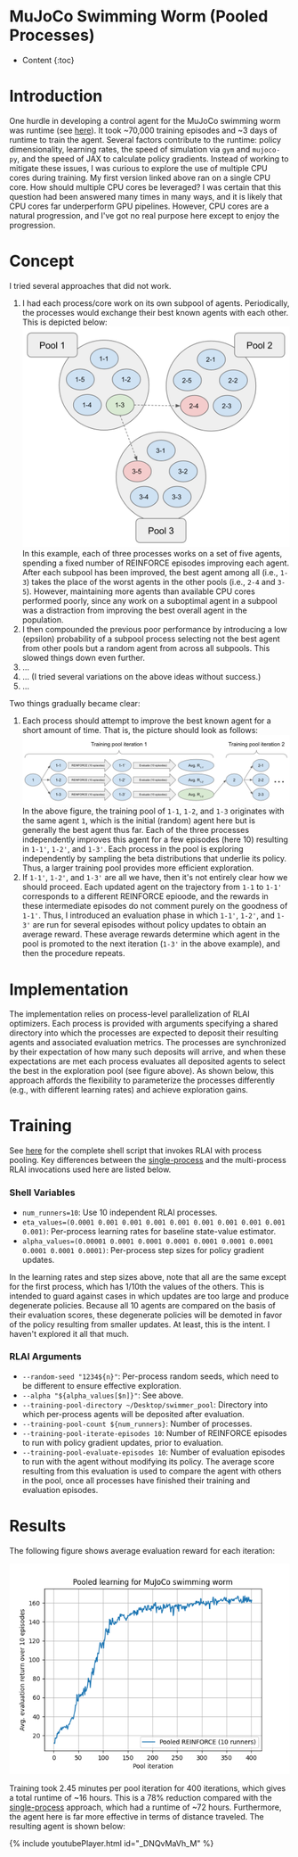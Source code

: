 # MuJoCo Swimming Worm (Pooled Processes)
* Content
{:toc}

# Introduction
One hurdle in developing a control agent for the MuJoCo swimming worm was runtime (see [here](mujoco_swimming_worm.md)).
It took ~70,000 training episodes and ~3 days of runtime to train the agent. Several factors contribute to the 
runtime:  policy dimensionality, learning rates, the speed of simulation via `gym` and `mujoco-py`, and the speed of 
JAX to calculate policy gradients. Instead of working to mitigate these issues, I was curious to explore the use of 
multiple CPU cores during training. My first version linked above ran on a single CPU core. How should multiple CPU 
cores be leveraged? I was certain that this question had been answered many times in many ways, and it is likely that 
CPU cores far underperform GPU pipelines. However, CPU cores are a natural progression, and I've got no real purpose 
here except to enjoy the progression.

# Concept
I tried several approaches that did not work.

1. I had each process/core work on its own subpool of agents. Periodically, the processes would exchange their best
   known agents with each other. This is depicted below:
   ![subpools](swimming-worm-figs/subpools.png)
   In this example, each of three processes works on a set of five agents, spending a fixed number of REINFORCE episodes
   improving each agent. After each subpool has been improved, the best agent among all (i.e., `1-3`) takes the place of 
   the worst agents in the other pools (i.e., `2-4` and `3-5`). However, maintaining more agents than available CPU 
   cores performed poorly, since any work on a suboptimal agent in a subpool was a distraction from improving the best 
   overall agent in the population.
1. I then compounded the previous poor performance by introducing a low (epsilon) probability of a subpool process 
   selecting not the best agent from other pools but a random agent from across all subpools. This slowed things down 
   even further.
1. ...
1. ... (I tried several variations on the above ideas without success.)
1. ...

Two things gradually became clear:

1. Each process should attempt to improve the best known agent for a short amount of time. That is, the picture should 
   look as follows:
   ![branch-and-merge](swimming-worm-figs/final_pools.png)
   In the above figure, the training pool of `1-1`, `1-2`, and `1-3` originates with the same agent `1`, which is the 
   initial (random) agent here but is generally the best agent thus far. Each of the three processes independently 
   improves this agent for a few episodes (here 10) resulting in `1-1'`, `1-2'`, and `1-3'`. Each process in the pool is 
   exploring independently by sampling the beta distributions that underlie its policy. Thus, a larger training pool 
   provides more efficient exploration.
1. If `1-1'`, `1-2'`, and `1-3'` are all we have, then it's not entirely clear how we should proceed. Each updated agent
   on the trajectory from `1-1` to `1-1'` corresponds to a different REINFORCE epioode, and the rewards in these 
   intermediate episodes do not comment purely on the goodness of `1-1'`. Thus, I introduced an evaluation phase in 
   which `1-1'`, `1-2'`, and `1-3'` are run for several episodes without policy updates to obtain an average reward. 
   These average rewards determine which agent in the pool is promoted to the next iteration (`1-3'` in the above 
   example), and then the procedure repeats.

# Implementation
The implementation relies on process-level parallelization of RLAI optimizers. Each process is provided with arguments
specifying a shared directory into which the processes are expected to deposit their resulting agents and associated 
evaluation metrics. The processes are synchronized by their expectation of how many such deposits will arrive, and when 
these expectations are met each process evaluates all deposited agents to select the best in the exploration pool (see
figure above). As shown below, this approach affords the flexibility to parameterize the processes differently (e.g., 
with different learning rates) and achieve exploration gains.

# Training
See [here](https://github.com/MatthewGerber/rlai/blob/master/trained_agents/swimmer/pooled/swimmer_pool.sh) for the 
complete shell script that invokes RLAI with process pooling. Key differences between the 
[single-process](mujoco_swimming_worm.md) and the multi-process RLAI invocations used here are listed below.

### Shell Variables
* `num_runners=10`:  Use 10 independent RLAI processes.
* `eta_values=(0.0001 0.001 0.001 0.001 0.001 0.001 0.001 0.001 0.001 0.001)`:  Per-process learning rates for baseline 
  state-value estimator.  
* `alpha_values=(0.00001 0.0001 0.0001 0.0001 0.0001 0.0001 0.0001 0.0001 0.0001 0.0001)`:  Per-process step sizes for
  policy gradient updates.

In the learning rates and step sizes above, note that all are the same except for the first process, which has 1/10th
the values of the others. This is intended to guard against cases in which updates are too large and produce degenerate
policies. Because all 10 agents are compared on the basis of their evaluation scores, these degenerate policies will be 
demoted in favor of the policy resulting from smaller updates. At least, this is the intent. I haven't explored it all
that much.
  
### RLAI Arguments
* `--random-seed "1234${n}"`:  Per-process random seeds, which need to be different to ensure effective exploration.
* `--alpha "${alpha_values[$n]}"`:  See above.
* `--training-pool-directory ~/Desktop/swimmer_pool`:  Directory into which per-process agents will be deposited after 
  evaluation.
* `--training-pool-count ${num_runners}`:  Number of processes. 
* `--training-pool-iterate-episodes 10`:  Number of REINFORCE episodes to run with policy gradient updates, prior to 
  evaluation.
* `--training-pool-evaluate-episodes 10`:  Number of evaluation episodes to run with the agent without modifying its 
  policy. The average score resulting from this evaluation is used to compare the agent with others in the pool, once 
  all processes have finished their training and evaluation episodes.

# Results

The following figure shows average evaluation reward for each iteration:

![results](swimming-worm-figs/pooled_learning.png)

Training took 2.45 minutes per pool iteration for 400 iterations, which gives a total runtime of ~16 hours. This is a 
78% reduction compared with the [single-process](mujoco_swimming_worm.md) approach, which had a runtime of ~72 hours.
Furthermore, the agent here is far more effective in terms of distance traveled. The resulting agent is shown below:

{% include youtubePlayer.html id="_DNQvMaVh_M" %}

